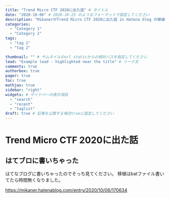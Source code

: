 ```yaml
---
title: "Trend Micro CTF 2020に出た話" # タイトル
date: "2020-10-06" # 2020-10-23 のようなフォーマットで設定してください
description: "MikanerがTrend Micro CTF 2020に出た話 in Hatena blog の移植" # ページの説明
categories:
  - "Category 1"
  - "Category 2"
tags:
  - "tag 1"
  - "tag 2"

thumbnail: "" # サムネイルのurl staticからの相対パスを指定してください
lead: "Example lead - highlighted near the title" # リード文
comments: true
authorbox: true
pager: true
toc: true
mathjax: true
sidebar: "right"
widgets: # サイドバーの表示項目
  - "search"
  - "recent"
  - "taglist"
draft: true # 記事を公開する場合trueに設定してください
---
```


# Trend Micro CTF 2020に出た話
## はてブロに書いちゃった
はてなブログに書いちゃったのでそっち見てください。
移植はbatファイル書いてたら時間無くなりました。

https://mikaner.hatenablog.com/entry/2020/10/06/170634